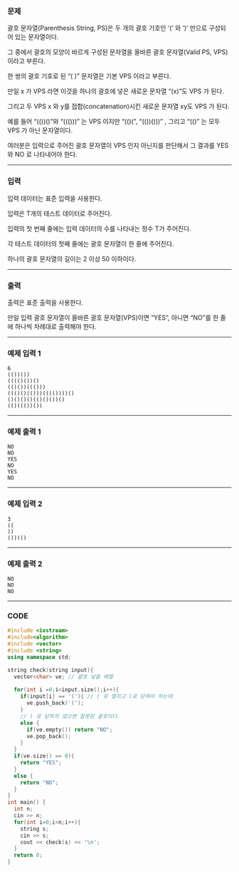 ### 문제
괄호 문자열(Parenthesis String, PS)은 두 개의 괄호 기호인 ‘(’ 와 ‘)’ 만으로 구성되어 있는 문자열이다.

그 중에서 괄호의 모양이 바르게 구성된 문자열을 올바른 괄호 문자열(Valid PS, VPS)이라고 부른다.

한 쌍의 괄호 기호로 된 “( )” 문자열은 기본 VPS 이라고 부른다.

만일 x 가 VPS 라면 이것을 하나의 괄호에 넣은 새로운 문자열 “(x)”도 VPS 가 된다.

그리고 두 VPS x 와 y를 접합(concatenation)시킨 새로운 문자열 xy도 VPS 가 된다.

예를 들어 “(())()”와 “((()))” 는 VPS 이지만 “(()(”, “(())()))” , 그리고 “(()” 는 모두 VPS 가 아닌 문자열이다. 

여러분은 입력으로 주어진 괄호 문자열이 VPS 인지 아닌지를 판단해서 그 결과를 YES 와 NO 로 나타내어야 한다. 

---------------------------------------

### 입력

입력 데이터는 표준 입력을 사용한다. 

입력은 T개의 테스트 데이터로 주어진다. 

입력의 첫 번째 줄에는 입력 데이터의 수를 나타내는 정수 T가 주어진다.

각 테스트 데이터의 첫째 줄에는 괄호 문자열이 한 줄에 주어진다. 

하나의 괄호 문자열의 길이는 2 이상 50 이하이다. 

---------------------------------------

### 출력

출력은 표준 출력을 사용한다.

만일 입력 괄호 문자열이 올바른 괄호 문자열(VPS)이면 “YES”, 아니면 “NO”를 한 줄에 하나씩 차례대로 출력해야 한다. 

---------------------------------------

### 예제 입력 1 
```
6
(())())
(((()())()
(()())((()))
((()()(()))(((())))()
()()()()(()()())()
(()((())()(
```

---------------------------------------

### 예제 출력 1 
```
NO
NO
YES
NO
YES
NO
```

---------------------------------------

### 예제 입력 2 
```
3
((
))
())(()
```

---------------------------------------

### 예제 출력 2 

```
NO
NO
NO
```

---------------------------------------

### CODE

```C++
#include <iostream>
#include<algorithm>
#include <vector>
#include <string>
using namespace std;

string check(string input){
  vector<char> ve; // 괄호 넣을 배열
  
  for(int i =0;i<input.size();i++){ 
    if(input[i] == '('){ // ( 로 열리고 )로 닫혀야 하는데 
      ve.push_back('(');
    }
    // ) 로 닫히지 않으면 잘못된 괄호이다.
    else {
      if(ve.empty()) return "NO";
      ve.pop_back();
    }
  }
  if(ve.size() == 0){
    return "YES";
  }
  else {
    return "NO";
  }
}
int main() {
  int n;
  cin >> n;
  for(int i=0;i<n;i++){
    string s;
    cin >> s;
    cout << check(s) << '\n'; 
  }
  return 0;
}
````
